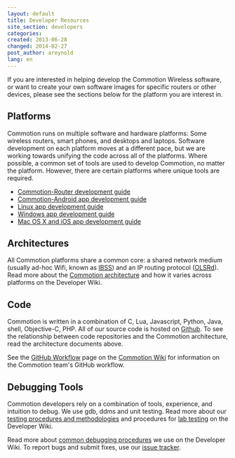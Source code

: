 ```yaml
---
layout: default
title: Developer Resources
site_section: developers
categories: 
created: 2013-06-28
changed: 2014-02-27
post_author: areynold
lang: en
---
```

If you are interested in helping develop the Commotion Wireless software, or want to create your own software images for specific routers or other devices, please see the sections below for the platform you are interest in.

<h2>Platforms</h2>

<p>Commotion runs on multiple software and hardware platforms: Some wireless routers, smart phones, and desktops and laptops. Software development on each platform moves at a different pace, but we are working towards unifying the code across all of the platforms. Where possible, a common set of tools are used to develop Commotion, no matter the platform. However, there are certain platforms where unique tools are required.</p>

<ul>
	<li><a href="commotion-router/">Commotion-Router development guide</a></li>
	<li><a href="commotion-android/">Commotion-Android app development guide</a></li>
	<li><a href="https://wiki.commotionwireless.net/doku.php?id=commotion_architecture:commotion_client_architecture">Linux app development guide</a></li>
	<li><a href="https://wiki.commotionwireless.net/doku.php?id=commotion_architecture:commotion_client_architecture">Windows app development guide</a></li>
	<li><a href="commotion-mac/">Mac OS X and iOS app development guide</a></li>
<!-- 	<li><a href="https://wiki.commotionwireless.net/doku.php?id=general_openbts_notes">Open GSM development guide</a></li> -->
</ul>

<h2>Architectures</h2>

<p>All Commotion platforms share a common core: a shared network medium (usually ad-hoc Wifi, known as <a href="http://en.wikipedia.org/wiki/Independent_Basic_Service_Set">IBSS</a>) and an IP routing protocol (<a href="http://www.olsr.org">OLSRd</a>). Read more about the <a href="https://wiki.commotionwireless.net/doku.php?id=commotion_architecture:start">Commotion architecture</a> and how it varies across platforms on the Developer Wiki.</p>

<h2>Code</h2>

<p>Commotion is written in a combination of C, Lua, Javascript, Python, Java, shell, Objective-C, PHP. All of our source code is hosted on <a href="http://github.org/opentechinstitute">Github</a>. To see the relationship between code repositories and the Commotion architecture, read the architecture documents above.</p>

<p>See the <a href="https://wiki.commotionwireless.net/doku.php/development_resources/github_workflow">GitHub Workflow</a> page on the <a href="https://wiki.commotionwireless.net">Commotion Wiki</a> for information on the Commotion team's GitHub workflow.</p>

<h2>Debugging Tools</h2>

<p>Commotion developers rely on a combination of tools, experience, and intuition to debug. We use gdb, ddms and unit testing. Read more about our <a href="https://wiki.commotionwireless.net/doku.php/development_resources/testing/testing_procedures_and_methodologies">testing procedures and methodologies</a> and procedures for <a href="https://wiki.commotionwireless.net/doku.php/development_resources/testing/lab_environment_testing">lab testing</a> on the Developer Wiki.</p>

<p>Read more about <a href="https://wiki.commotionwireless.net/doku.php/development_resources/router/debugging_resources">common debugging procedures</a> we use on the Developer Wiki. To report bugs and submit fixes, use our <a href="https://github.com/opentechinstitute">issue tracker</a>.</p>
 
